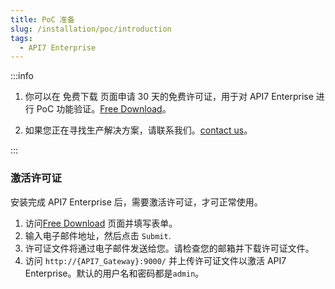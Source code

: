 ```yaml
---
title: PoC 准备
slug: /installation/poc/introduction
tags:
  - API7 Enterprise
---
```


:::info

1. 你可以在 免费下载 页面申请 30 天的免费许可证，用于对 API7 Enterprise 进行 PoC 功能验证。[Free Download](https://api7.ai/try?product=enterprise)。

2. 如果您正在寻找生产解决方案，请联系我们。[contact us](https://api7.ai/contact)。

:::

### 激活许可证

安装完成 API7 Enterprise 后，需要激活许可证，才可正常使用。

1. 访问[Free Download](https://api7.ai/try?product=enterprise) 页面并填写表单。
2. 输入电子邮件地址，然后点击 `Submit`.
3. 许可证文件将通过电子邮件发送给您。请检查您的邮箱并下载许可证文件。
4. 访问 `http://{API7_Gateway}:9000/` 并上传许可证文件以激活 API7 Enterprise。默认的用户名和密码都是`admin`。
